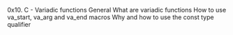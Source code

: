
0x10. C - Variadic functions
General
What are variadic functions
How to use va_start, va_arg and va_end macros
Why and how to use the const type qualifier
